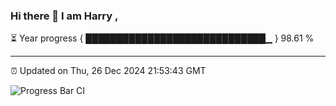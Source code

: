 ### Hi there 👋 I am Harry , 

⏳ Year progress { █████████████████████████████▁ } 98.61 %

---

⏰ Updated on Thu, 26 Dec 2024 21:53:43 GMT

![Progress Bar CI](https://github.com/duykhang68/duykhang68/workflows/Progress%20Bar%20CI/badge.svg)
